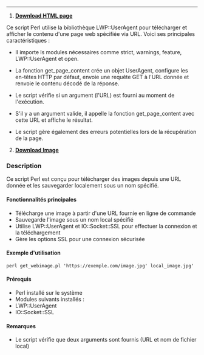 
---
1. [__Download HTML page__]()

Ce script Perl utilise la bibliothèque LWP::UserAgent pour télécharger et afficher le contenu d'une page web spécifiée via URL. 
Voici ses principales caractéristiques :

- Il importe ls modules nécessaires comme strict, warnings, feature, LWP::UserAgent et open.

- La fonction get_page_content crée un objet UserAgent, configure les en-têtes HTTP par défaut, envoie une requête GET à l'URL donnée et renvoie le contenu décodé de la réponse.

- Le script vérifie si un argument (l'URL) est fourni au moment de l'exécution.

- S'il y a un argument valide, il appelle la fonction get_page_content avec cette URL et affiche le résultat.

- Le script gère également des erreurs potentielles lors de la récupération de la page.

2. [__Download Image__]()
### Description

Ce script Perl est conçu pour télécharger des images depuis une URL donnée et les sauvegarder localement sous un nom spécifié.

#### Fonctionnalités principales

- Télécharge une image à partir d'une URL fournie en ligne de commande
- Sauvegarde l'image sous un nom local spécifié
- Utilise LWP::UserAgent et IO::Socket::SSL pour effectuer la connexion et la téléchargement
- Gère les options SSL pour une connexion sécurisée

#### Exemple d'utilisation

``
perl get_webimage.pl 'https://exemple.com/image.jpg' local_image.jpg'
``

#### Prérequis

- Perl installé sur le système
- Modules suivants installés :
 - LWP::UserAgent
 - IO::Socket::SSL

#### Remarques

- Le script vérifie que deux arguments sont fournis (URL et nom de fichier local)